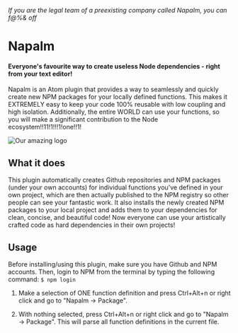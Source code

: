 *If you are the legal team of a preexisting company called Napalm, you can f@%& off*

# Napalm
#### Everyone's favourite way to create useless Node dependencies - right from your text editor!

Napalm is an Atom plugin that provides a way to seamlessly and quickly create new NPM packages for your locally defined functions. This makes it EXTREMELY easy to keep your code 100% reusable with low coupling and high isolation. Additionally, the entire WORLD can use your functions, so you will make a significant contribution to the Node ecosystem!!11!1!!!1!one!!1!

![Our amazing logo](https://f.cloud.github.com/assets/69169/2290250/c35d867a-a017-11e3-86be-cd7c5bf3ff9b.gif)

## What it does

This plugin automatically creates Github repositories and NPM packages (under your own accounts) for individual functions you've defined in your own project, which are then actually published to the NPM registry so other people can see your fantastic work. It also installs the newly created NPM packages to your local project and adds them to your dependencies for clean, concise, and beautiful code! Now everyone can use your artistically crafted code as hard dependencies in their own projects!

## Usage

Before installing/using this plugin, make sure you have Github and NPM accounts. Then, login to NPM from the terminal by typing the following command: `$ npm login`

1. Make a selection of ONE function definition and press Ctrl+Alt+n or right click and go to "Napalm -> Package".

2. With nothing selected, press Ctrl+Alt+n or right click and go to "Napalm -> Package". This will parse all function definitions in the current file.
